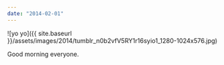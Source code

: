 ```yaml
---
date: "2014-02-01"
---
```


![yo yo]({{ site.baseurl }}/assets/images/2014/tumblr_n0b2vfV5RY1r16syio1_1280-1024x576.jpg)

Good morning everyone.
